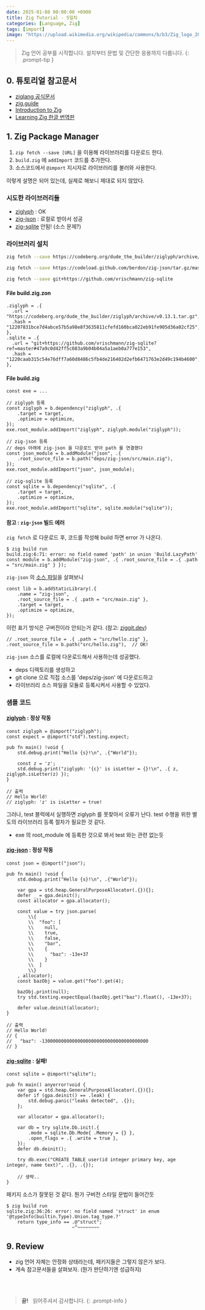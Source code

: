```yaml
---
date: 2025-01-08 00:00:00 +0900
title: Zig Tutorial - 5일차
categories: [Language, Zig]
tags: [import]
image: "https://upload.wikimedia.org/wikipedia/commons/b/b3/Zig_logo_2020.svg"
---
```


> Zig 언어 공부를 시작합니다. 설치부터 문법 및 간단한 응용까지 다룹니다.
{: .prompt-tip }

## 0. 튜토리얼 참고문서

- [ziglang 공식문서](https://ziglang.org/documentation/master/)
- [zig.guide](https://zig.guide/getting-started/hello-world)
- [Introduction to Zig](https://pedropark99.github.io/zig-book/)
- [Learning Zig 한글 번역판](https://faultnote.github.io/posts/learning-zig/)


## 1. Zig Package Manager

1. `zip fetch --save [URL]` 을 이용해 라이브러리를 다운로드 한다.
2. `build.zig` 에 `addImport` 코드를 추가한다.
3. 소스코드에서 `@import` 지시자로 라이브러리를 불러와 사용한다.

이렇게 설명은 되어 있는데, 실제로 해보니 제대로 되지 않았다.

### 시도한 라이브러리들

- [ziglyph](https://codeberg.org/dude_the_builder/ziglyph) : OK
- [zig-json](https://github.com/berdon/zig-json) : 로컬로 받아서 성공
- [zig-sqlite](https://github.com/vrischmann/zig-sqlite) 안됨! (소스 문제?)

### 라이브러리 설치

```bash
zig fetch --save https://codeberg.org/dude_the_builder/ziglyph/archive/v0.13.1.tar.gz

zig fetch --save https://codeload.github.com/berdon/zig-json/tar.gz/master

zig fetch --save git+https://github.com/vrischmann/zig-sqlite
```

#### File **build.zig.zon**

```zon
.ziglyph = .{
  .url = "https://codeberg.org/dude_the_builder/ziglyph/archive/v0.13.1.tar.gz",
  .hash = "12207831bce7d4abce57b5a98e8f3635811cfefd160bca022eb91fe905d36a02cf25",
},
.sqlite = .{
  .url = "git+https://github.com/vrischmann/zig-sqlite?ref=master#47a9c0d42ff5c083a9b04b04a5a1aeb0a777e153",
  .hash = "1220caab315c54e76dff7a60d8486c5fb4de216402d2efb6471763e2d49c194b4600",
},
```

#### File **build.zig**

```zig
const exe = ...

// ziglyph 등록
const ziglyph = b.dependency("ziglyph", .{
    .target = target,
    .optimize = optimize,
});
exe.root_module.addImport("ziglyph", ziglyph.module("ziglyph"));

// zig-json 등록
// deps 아래에 zig-json 을 다운로드 받아 path 를 연결했다
const json_module = b.addModule("json", .{
    .root_source_file = b.path("deps/zig-json/src/main.zig"),
});
exe.root_module.addImport("json", json_module);

// zig-sqlite 등록
const sqlite = b.dependency("sqlite", .{
    .target = target,
    .optimize = optimize,
});
exe.root_module.addImport("sqlite", sqlite.module("sqlite"));
```

#### 참고 : `zig-json` 빌드 에러

`zig fetch` 로 다운로드 후, 코드를 작성해 build 하면 error 가 나온다.

```console
$ zig build run                  
build.zig:6:71: error: no field named 'path' in union 'Build.LazyPath'
const module = b.addModule("zig-json", .{ .root_source_file = .{ .path = "src/main.zig" } });
```

`zig-json` 의 [소스 파일](https://github.com/berdon/zig-json/blob/1d7abd208fa9f73a1664ebad300ed8e703c89406/build.zig#L11)을 살펴보니

```zig
const lib = b.addStaticLibrary(.{
    .name = "zig-json",
    .root_source_file = .{ .path = "src/main.zig" },
    .target = target,
    .optimize = optimize,
});
```

이런 표기 방식은 구버전이라 안되는거 같다. (참고: [ziggit.dev](https://ziggit.dev/t/random-build-errors/5638/2))

```zig
// .root_source_file = .{ .path = "src/hello.zig" },
.root_source_file = b.path("src/hello.zig"),  // OK!
```

`zig-json` 소스를 로컬에 다운로드해서 사용하는데 성공했다.

- deps 디렉토리를 생성하고
- git clone 으로 직접 소스를 'deps/zig-json' 에 다운로드하고
- 라이브러리 소스 파일을 모듈로 등록시켜서 사용할 수 있었다.

### 샘플 코드

#### [ziglyph](https://codeberg.org/dude_the_builder/ziglyph#using-the-ziglyph-namespace) : 정상 작동

```zig
const ziglyph = @import("ziglyph");
const expect = @import("std").testing.expect;

pub fn main() !void {
    std.debug.print("Hello {s}!\n", .{"World"});

    const z = 'z';
    std.debug.print("ziglyph: '{c}' is isLetter = {}!\n", .{ z, ziglyph.isLetter(z) });
}

// 출력
// Hello World!
// ziglyph: 'z' is isLetter = true!
```

그러나, test 블럭에서 실행하면 ziglyph 를 못찾아서 오류가 난다. test 수행을 위한 별도의 라이브러리 등록 절차가 필요한 것 같다.

- exe 의 root_module 에 등록한 것으로 봐서 test 와는 관련 없는듯


#### [zig-json](https://github.com/berdon/zig-json?tab=readme-ov-file#usage) : 정상 작동

```zig
const json = @import("json");

pub fn main() !void {
    std.debug.print("Hello {s}!\n", .{"World"});

    var gpa = std.heap.GeneralPurposeAllocator(.{}){};
    defer _ = gpa.deinit();
    const allocator = gpa.allocator();

    const value = try json.parse(
        \\{
        \\  "foo": [
        \\    null,
        \\    true,
        \\    false,
        \\    "bar",
        \\    {
        \\      "baz": -13e+37
        \\    }
        \\  ]
        \\}
    , allocator);
    const bazObj = value.get("foo").get(4);

    bazObj.print(null);
    try std.testing.expectEqual(bazObj.get("baz").float(), -13e+37);

    defer value.deinit(allocator);
}

// 출력
// Hello World!
// {
//   "baz": -130000000000000000000000000000000000000
// }
```

#### [zig-sqlite](https://github.com/vrischmann/zig-sqlite-demo/blob/master/src/main.zig) : 실패!

```zig
const sqlite = @import("sqlite");

pub fn main() anyerror!void {
    var gpa = std.heap.GeneralPurposeAllocator(.{}){};
    defer if (gpa.deinit() == .leak) {
        std.debug.panic("leaks detected", .{});
    };

    var allocator = gpa.allocator();

    var db = try sqlite.Db.init(.{
        .mode = sqlite.Db.Mode{ .Memory = {} },
        .open_flags = .{ .write = true },
    });
    defer db.deinit();

    try db.exec("CREATE TABLE user(id integer primary key, age integer, name text)", .{}, .{});

    // 생략..
}
```

패키지 소스가 잘못된 것 같다. 뭔가 구버전 스타일 문법이 들어간듯

```console
$ zig build run 
sqlite.zig:36:26: error: no field named 'struct' in enum '@typeInfo(builtin.Type).Union.tag_type.?'
    return type_info == .@"struct";
                        ~^~~~~~~~~
```

## 9. Review

- zig 언어 자체는 안정화 상태라는데, 패키지들은 그렇지 않은가 보다.
- 계속 참고문서들을 살펴보자. (뭔가 판단하기엔 성급하지)


&nbsp; <br />
&nbsp; <br />

> **끝!** &nbsp; 읽어주셔서 감사합니다.
{: .prompt-info }